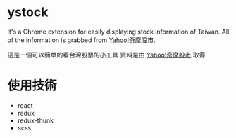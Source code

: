 # ystock

It's a Chrome extension for easily displaying stock information of Taiwan.
All of the information is grabbed from [Yahoo!奇摩股市](https://tw.stock.yahoo.com/).

這是一個可以簡單的看台灣股票的小工具
資料是由 [Yahoo!奇摩股市](https://tw.stock.yahoo.com/) 取得


# 使用技術

- react
- redux
- redux-thunk
- scss